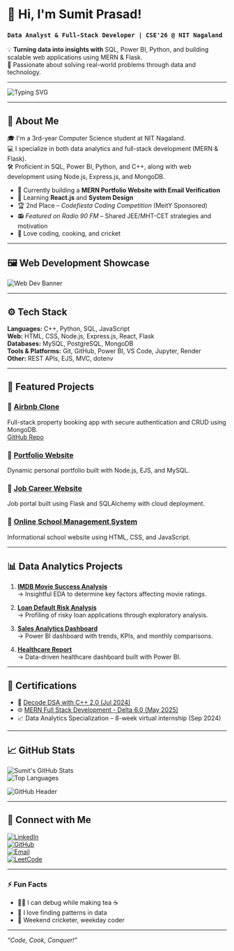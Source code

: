# 👋 Hi, I'm Sumit Prasad!

### `Data Analyst & Full-Stack Developer | CSE'26 @ NIT Nagaland`

💡 **Turning data into insights with** SQL, Power BI, Python, and building scalable web applications using MERN & Flask.  
🎯 Passionate about solving real-world problems through data and technology.

---

![Typing SVG](https://readme-typing-svg.herokuapp.com?font=Fira+Code&pause=1000&center=true&vCenter=true&width=435&lines=Data+Analyst+%7C+MERN+Developer;CSE'+26+NIT+Nagaland;Turning+Data+into+Stories;Building+Scalable+Web+Apps)

---

## 🧠 About Me

🎓 I'm a 3rd-year Computer Science student at NIT Nagaland.  
💻 I specialize in both data analytics and full-stack development (MERN & Flask).  
🛠️ Proficient in SQL, Power BI, Python, and C++, along with web development using Node.js, Express.js, and MongoDB.

- 🔭 Currently building a **MERN Portfolio Website with Email Verification**
- 🌱 Learning **React.js** and **System Design**
- 🏆 2nd Place – *Codefiesta Coding Competition* (MeitY Sponsored)
- 📻 *Featured on Radio 90 FM* – Shared JEE/MHT-CET strategies and motivation
- 🧩 Love coding, cooking, and cricket

---

## 🖼️ Web Development Showcase

![Web Dev Banner](https://user-images.githubusercontent.com/74038190/222651238-3f50bcf0-2ecb-4e1f-9e79-3e17b8d0e8f4.png)

---

## ⚙️ Tech Stack

**Languages:** C++, Python, SQL, JavaScript  
**Web:** HTML, CSS, Node.js, Express.js, React, Flask  
**Databases:** MySQL, PostgreSQL, MongoDB  
**Tools & Platforms:** Git, GitHub, Power BI, VS Code, Jupyter, Render  
**Other:** REST APIs, EJS, MVC, dotenv

---

## 🚀 Featured Projects

### 🔹 [Airbnb Clone](https://delta-project-1mr4.onrender.com)  
Full-stack property booking app with secure authentication and CRUD using MongoDB.  
[GitHub Repo](https://github.com/Sumit123sm/delta-project)

### 🔹 [Portfolio Website](https://github.com/Sumit123sm/portfoliosumit)  
Dynamic personal portfolio built with Node.js, EJS, and MySQL.

### 🔹 [Job Career Website](https://github.com/Sumit123sm/job-carrer-website)  
Job portal built using Flask and SQLAlchemy with cloud deployment.

### 🔹 [Online School Management System](https://github.com/Sumit123sm/Online_School_management_system)  
Informational school website using HTML, CSS, and JavaScript.

---

## 📊 Data Analytics Projects

1. **[IMDB Movie Success Analysis](https://github.com/Sumit123sm/project-trinity/tree/main/IMB%20MOVIE)**  
   → Insightful EDA to determine key factors affecting movie ratings.

2. **[Loan Default Risk Analysis](https://github.com/Sumit123sm/project-trinity/tree/main/Loan%20Default%20Risk%20Analysis)**  
   → Profiling of risky loan applications through exploratory analysis.

3. **[Sales Analytics Dashboard](https://github.com/Sumit123sm/Create-a-Sales-Analytics-Dashboard)**  
   → Power BI dashboard with trends, KPIs, and monthly comparisons.

4. **[Healthcare Report](https://github.com/Sumit123sm/Health_Car_Report)**  
   → Data-driven healthcare dashboard built with Power BI.

---

## 📜 Certifications

- 🧠 [Decode DSA with C++ 2.0 (Jul 2024)](https://github.com/Sumit123sm/all-certificate-link/blob/main/f051a0c2-3ada-4287-b26f-7248a4429716.pdf)  
- 🌐 [MERN Full Stack Development - Delta 6.0 (May 2025)](https://github.com/Sumit123sm/all-certificate-link/blob/main/certificate-delta-60-681c81e906d252012a058bbf.pdf)  
- 📈 Data Analytics Specialization – 8-week virtual internship (Sep 2024)

---

## 📈 GitHub Stats

![Sumit's GitHub Stats](https://github-readme-stats.vercel.app/api?username=Sumit123sm&show_icons=true&theme=radical)  
![Top Languages](https://github-readme-stats.vercel.app/api/top-langs/?username=Sumit123sm&layout=compact&theme=radical)

![GitHub Header](https://github.com/Sumit123sm/sumitimage/blob/main/DALL%C2%B7E%202024-11-10%2003.43.32%20-%20Design%20an%20interactive%20GitHub%20profile%20header%20image%20for%20a%20Data%20Analyst%20named%20Sumit%20Prasad.%20Include%20data%20analytics-related%20elements%20like%20charts%2C%20SQL%20code.webp)

---

## 🔗 Connect with Me

[![LinkedIn](https://img.shields.io/badge/-LinkedIn-0077B5?logo=linkedin&logoColor=white)](https://linkedin.com/in/sumit-prasad-811736264)  
[![GitHub](https://img.shields.io/badge/-GitHub-333?logo=github&logoColor=white)](https://github.com/Sumit123sm)  
[![Email](https://img.shields.io/badge/-Email-D14836?logo=gmail&logoColor=white)](mailto:sumitprasad102@gmail.com)  
[![LeetCode](https://img.shields.io/badge/-LeetCode-FFA116?logo=leetcode&logoColor=white)](https://leetcode.com/u/aTjPRmJntF/)

---

### ⚡ Fun Facts

- 🧑‍🍳 I can debug while making tea ☕  
- 🧠 I love finding patterns in data  
- 🏏 Weekend cricketer, weekday coder

---

*“Code, Cook, Conquer!”*
